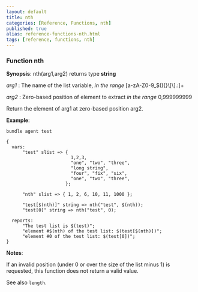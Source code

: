 ```yaml
---
layout: default
title: nth
categories: [Reference, Functions, nth]
published: true
alias: reference-functions-nth.html
tags: [reference, functions, nth]
---
```


### Function nth

**Synopsis**: nth(arg1,arg2) returns type **string**

 *arg1* : The name of the list variable, *in the range*
[a-zA-Z0-9\_\$(){}\\[\\].:]+   

 *arg2* : Zero-based position of element to extract *in the range* 0,999999999

Return the element of arg1 at zero-based position arg2.

**Example**:  
   

```cf3
bundle agent test

{
  vars:
      "test" slist => {
                        1,2,3,
                        "one", "two", "three",
                        "long string",
                        "four", "fix", "six",
                        "one", "two", "three",
                      };

      "nth" slist => { 1, 2, 6, 10, 11, 1000 };

      "test[$(nth)]" string => nth("test", $(nth));
      "test[0]" string => nth("test", 0);

  reports:
      "The test list is $(test)";
      "element #$(nth) of the test list: $(test[$(nth)])";
      "element #0 of the test list: $(test[0])";
}
```

**Notes**:  

If an invalid position (under 0 or over the size of the list minus 1)
is requested, this function does not return a valid value.

See also `length`.
